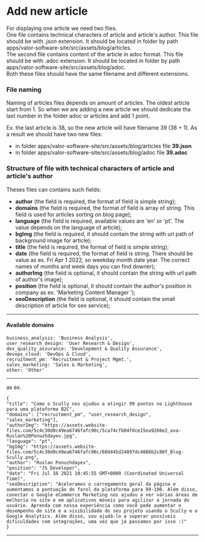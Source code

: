 # Add new article
<p>
For displaying one article we need two files. <br>One file contains technical characters of article and article's author. This file should be with .json extension. It should be located in folder by path apps/valor-software-site/src/assets/blog/articles.<br>
The second file contains content of the article in adoc format. This file should be with .adoc extension. It should be located in folder by path apps/valor-software-site/src/assets/blog/adoc.<br>
Both these files should have the same filename and different extensions.
</p>

### File naming
<p>
Naming of articles files depends on amount of articles. The oldest article start from 1. So when we are adding a new article we should dedicate tha last number in the folder adoc or articles and add 1 point.

Ex. the last article is 38, so the new article will have filename 39 (38 + 1). As a result we should have two new files:
 
- in folder apps/valor-software-site/src/assets/blog/articles file <strong>39.json</strong>
- in folder apps/valor-software-site/src/assets/blog/adoc file <strong>39.adoc</strong>
</p>

### Structure of file with technical characters of article and article's author
Theses files can contains such fields: 

- **author** (the field is required, the format of field is simple string);
- **domains** (the field is required, the format of field is array of string. This field is used for articles sorting on blog page);
- **language** (the field is required, available values are 'en' or 'pt'. The value depends on the language of article);
- **bgImg** (the field is required, it should contain the string with url path of background image for article);
- **title** (the field is required, the format of field is simple string);
- **date** (the field is required, the format of field is string. There should be value as ex. Fri Apr 1 2022, so weekday month date year. The correct names of months and week days you can find downer);
- **authorImg** (the field is optional, it should contain the string with url path of author's image);
- **position** (the field is optional, it should contain the author's position in company as ex. 'Marketing Content Manager
');
- **seoDescription** (the field is optional, it should contain the small description of article for seo service);

---
#### Available domains

    business_analysis: 'Business Analysis',
    user_research_design: 'User Research & Design',
    dev_quality_assurance: 'Development & Quality Assurance',
    devops_cloud: 'DevOps & Cloud',
    recruitment_pm: 'Recruitment & Project Mgmt.',
    sales_marketing: 'Sales & Marketing',
    other: 'Other'

--- 
as ex.

    {
    "title": "Como o Scully nos ajudou a atingir 99 pontos no Lighthouse para uma plataforma B2C",
    "domains": ["recruitment_pm", "user_research_design", "sales_marketing"],
    "authorImg": "https://assets.website-files.com/5c4c30d0c49ea6746fafc90c/5ca74cfb04fdce15ea9266e2_ava-Ruslan%20Ponuzhdayev.jpg",
    "language": "pt",
    "bgImg": "https://assets.website-files.com/5c4c30d0c49ea6746fafc90c/60d445d24897dc4086b2c80f_Blog-Scully.png",
    "author": "Ruslan Ponuzhdayev",
    "position": "JS Developer",
    "date": "Fri Jul 16 2021 10:45:55 GMT+0000 (Coordinated Universal Time)",
    "seoDescription": "Aceleramos o carregamento geral da página e aumentamos a pontuação do farol da plataforma para 99-100. Além disso, conectar o Google eCommerce Marketing nos ajudou a ver várias áreas de melhoria no site e em aplicativos móveis para agilizar a jornada do usuário. Aprenda com nossa experiência como você pode aumentar o desempenho do site e a visibilidade do seu projeto usando o Scully e o Google Analytics. Além disso, vou ajudá-lo a superar possíveis dificuldades com integrações, uma vez que já passamos por isso :)"
    }

----

[//]: # (### Adoc content)

[//]: # (Fot getting content of the article )